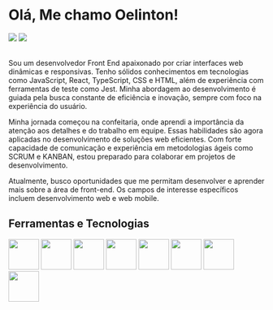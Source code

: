 # Olá, Me chamo Oelinton!
 <div>
  <a href = "mailto:oelinton.dearaujo@gmail.com"><img src="https://img.shields.io/badge/Gmail-D14836?style=for-the-badge&logo=gmail&logoColor=white" target="_blank"></a>
  <a href="https://www.linkedin.com/in/oelinton/" target="_blank"><img src="https://img.shields.io/badge/-LinkedIn-%230077B5?style=for-the-badge&logo=linkedin&logoColor=white" target="_blank"></a>   
  </div>
  </br>
  
  Sou um desenvolvedor Front End apaixonado por criar interfaces web dinâmicas e responsivas. Tenho sólidos conhecimentos em tecnologias como JavaScript, React, TypeScript, CSS e HTML, além de experiência com ferramentas de teste como Jest. Minha abordagem ao desenvolvimento é guiada pela busca constante de eficiência e inovação, sempre com foco na experiência do usuário.

Minha jornada começou na confeitaria, onde aprendi a importância da atenção aos detalhes e do trabalho em equipe. Essas habilidades são agora aplicadas no desenvolvimento de soluções web eficientes. Com forte capacidade de comunicação e experiência em metodologias ágeis como SCRUM e KANBAN, estou preparado para colaborar em projetos de desenvolvimento.

Atualmente, busco oportunidades que me permitam desenvolver e aprender mais sobre a área de front-end. Os campos de interesse específicos incluem desenvolvimento web e web mobile.
  </br>
  ## Ferramentas e Tecnologias
  <div>
      <img src="https://cdn.jsdelivr.net/gh/devicons/devicon/icons/docker/docker-plain.svg" widht="60" height="60"/>
    <img src="https://cdn.jsdelivr.net/gh/devicons/devicon/icons/react/react-original.svg" widht="60" height="60" />
    <img src="https://cdn.jsdelivr.net/gh/devicons/devicon/icons/html5/html5-plain-wordmark.svg" widht="60" height="60"/>
    <img src="https://cdn.jsdelivr.net/gh/devicons/devicon/icons/css3/css3-plain-wordmark.svg" widht="60" height="60"/>
    <img src="https://cdn.jsdelivr.net/gh/devicons/devicon/icons/javascript/javascript-original.svg" widht="60" height="60"/>
    <img src="https://cdn.jsdelivr.net/gh/devicons/devicon/icons/tailwindcss/tailwindcss-original-wordmark.svg" widht="60" height="60"/>
    <img src="https://cdn.jsdelivr.net/gh/devicons/devicon/icons/jest/jest-plain.svg" widht="60" height="60"/>
    <img src="https://cdn.jsdelivr.net/gh/devicons/devicon/icons/git/git-original-wordmark.svg" widht="60" height="60"/>
  </div>
    </br>
  
